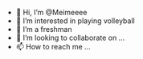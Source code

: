 - 👋 Hi, I’m @Meimeeee
- 👀 I’m interested in playing volleyball
- 🌱 I’m a freshman
- 💞️ I’m looking to collaborate on ...
- 📫 How to reach me ...

<!---
Meimeeee/Meimeeee is a ✨ special ✨ repository because its `README.md` (this file) appears on your GitHub profile.
You can click the Preview link to take a look at your changes.
--->
